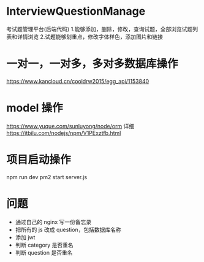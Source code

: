 # InterviewQuestionManage

考试题管理平台(后端代码) 1.能够添加，删除，修改，查询试题，全部浏览试题列表和详情浏览 2.试题能够划重点，修改字体样色，添加图片和链接

# 一对一，一对多，多对多数据库操作

https://www.kancloud.cn/cooldrw2015/egg_api/1153840

# model 操作

https://www.yuque.com/sunluyong/node/orm
详细
https://itbilu.com/nodejs/npm/V1PExztfb.html

# 项目启动操作

npm run dev
pm2 start server.js

# 问题

- 通过自己的 nginx 写一份备忘录
- 把所有的 js 改成 question，包括数据库名称
- 添加 jwt
- 判断 category 是否重名
- 判断 question 是否重名
